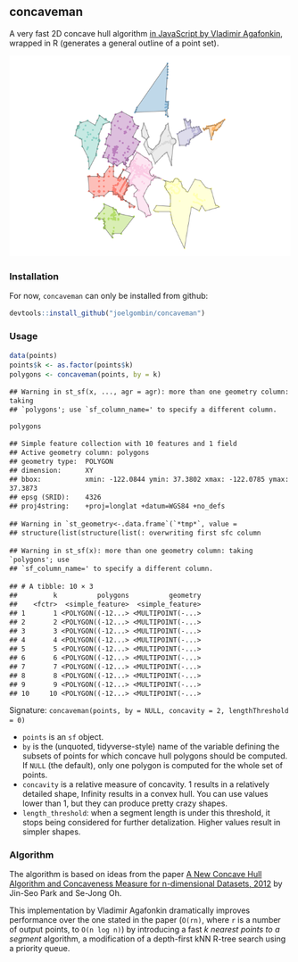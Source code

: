 
concaveman
----------

A very fast 2D concave hull algorithm [in JavaScript by Vladimir Agafonkin](https://github.com/mapbox/concaveman), wrapped in R (generates a general outline of a point set).

![](README_files/figure-markdown_github/example-1.png)

### Installation

For now, `concaveman` can only be installed from github:

``` r
devtools::install_github("joelgombin/concaveman")
```

### Usage

``` r
data(points)
points$k <- as.factor(points$k)
polygons <- concaveman(points, by = k)
```

    ## Warning in st_sf(x, ..., agr = agr): more than one geometry column: taking
    ## `polygons'; use `sf_column_name=' to specify a different column.

``` r
polygons
```

    ## Simple feature collection with 10 features and 1 field
    ## Active geometry column: polygons
    ## geometry type:  POLYGON
    ## dimension:      XY
    ## bbox:           xmin: -122.0844 ymin: 37.3802 xmax: -122.0785 ymax: 37.3873
    ## epsg (SRID):    4326
    ## proj4string:    +proj=longlat +datum=WGS84 +no_defs

    ## Warning in `st_geometry<-.data.frame`(`*tmp*`, value =
    ## structure(list(structure(list(: overwriting first sfc column

    ## Warning in st_sf(x): more than one geometry column: taking `polygons'; use
    ## `sf_column_name=' to specify a different column.

    ## # A tibble: 10 × 3
    ##         k          polygons          geometry
    ##    <fctr>  <simple_feature>  <simple_feature>
    ## 1       1 <POLYGON((-12...> <MULTIPOINT(-...>
    ## 2       2 <POLYGON((-12...> <MULTIPOINT(-...>
    ## 3       3 <POLYGON((-12...> <MULTIPOINT(-...>
    ## 4       4 <POLYGON((-12...> <MULTIPOINT(-...>
    ## 5       5 <POLYGON((-12...> <MULTIPOINT(-...>
    ## 6       6 <POLYGON((-12...> <MULTIPOINT(-...>
    ## 7       7 <POLYGON((-12...> <MULTIPOINT(-...>
    ## 8       8 <POLYGON((-12...> <MULTIPOINT(-...>
    ## 9       9 <POLYGON((-12...> <MULTIPOINT(-...>
    ## 10     10 <POLYGON((-12...> <MULTIPOINT(-...>

Signature: `concaveman(points, by = NULL, concavity = 2, lengthThreshold = 0)`

-   `points` is an `sf` object.
-   `by` is the (unquoted, tidyverse-style) name of the variable defining the subsets of points for which concave hull polygons should be computed. If `NULL` (the default), only one polygon is computed for the whole set of points.
-   `concavity` is a relative measure of concavity. 1 results in a relatively detailed shape, Infinity results in a convex hull. You can use values lower than 1, but they can produce pretty crazy shapes.
-   `length_threshold`: when a segment length is under this threshold, it stops being considered for further detalization. Higher values result in simpler shapes.

### Algorithm

The algorithm is based on ideas from the paper [A New Concave Hull Algorithm and Concaveness Measure for n-dimensional Datasets, 2012](http://www.iis.sinica.edu.tw/page/jise/2012/201205_10.pdf) by Jin-Seo Park and Se-Jong Oh.

This implementation by Vladimir Agafonkin dramatically improves performance over the one stated in the paper (`O(rn)`, where `r` is a number of output points, to `O(n log n)`) by introducing a fast *k nearest points to a segment* algorithm, a modification of a depth-first kNN R-tree search using a priority queue.
